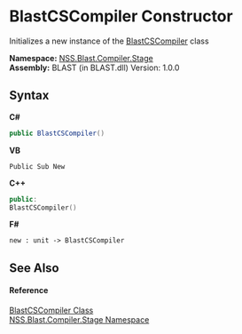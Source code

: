# BlastCSCompiler Constructor 
 

Initializes a new instance of the <a href="54ef9df6-2ab4-520d-56da-087b6c3962ed.md">BlastCSCompiler</a> class

**Namespace:**&nbsp;<a href="f44e629d-16ad-ce78-c6d1-bb239589698b.md">NSS.Blast.Compiler.Stage</a><br />**Assembly:**&nbsp;BLAST (in BLAST.dll) Version: 1.0.0

## Syntax

**C#**<br />
``` C#
public BlastCSCompiler()
```

**VB**<br />
``` VB
Public Sub New
```

**C++**<br />
``` C++
public:
BlastCSCompiler()
```

**F#**<br />
``` F#
new : unit -> BlastCSCompiler
```


## See Also


#### Reference
<a href="54ef9df6-2ab4-520d-56da-087b6c3962ed.md">BlastCSCompiler Class</a><br /><a href="f44e629d-16ad-ce78-c6d1-bb239589698b.md">NSS.Blast.Compiler.Stage Namespace</a><br />